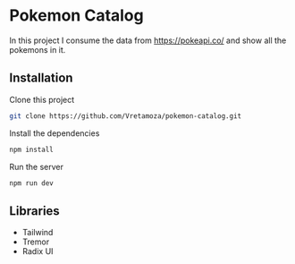 # Pokemon Catalog

In this project I consume the data from https://pokeapi.co/ and show all the pokemons in it.
## Installation

Clone this project

```bash
git clone https://github.com/Vretamoza/pokemon-catalog.git
```
Install the dependencies
```bash
npm install
```
Run the server
```bash
npm run dev
```
## Libraries
* Tailwind
* Tremor
* Radix UI

